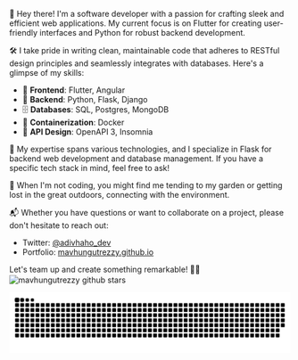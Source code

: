 👋 Hey there! I'm a software developer with a passion for crafting sleek and efficient web applications. My current focus is on Flutter for creating user-friendly interfaces and Python for robust backend development.

🛠️ I take pride in writing clean, maintainable code that adheres to RESTful design principles and seamlessly integrates with databases. Here's a glimpse of my skills:

- 🔨 **Frontend**: Flutter, Angular
- 🔧 **Backend**: Python, Flask, Django
- 🗄️ **Databases**: SQL, Postgres, MongoDB
- 🐳 **Containerization**: Docker
- 📝 **API Design**: OpenAPI 3, Insomnia

💼 My expertise spans various technologies, and I specialize in Flask for backend web development and database management. If you have a specific tech stack in mind, feel free to ask!

🌱 When I'm not coding, you might find me tending to my garden or getting lost in the great outdoors, connecting with the environment.

📬 Whether you have questions or want to collaborate on a project, please don't hesitate to reach out:

- Twitter: [@adivhaho_dev](https://twitter.com/adivhaho_dev)
- Portfolio: [mavhungutrezzy.github.io](https://mavhungutrezzy.github.io/)

Let's team up and create something remarkable! 🚀🌿
<img align="center" src="https://github-readme-stats.vercel.app/api?username=mavhungutrezzy&show_icons=true&include_all_commits=true&theme=algolia" alt="mavhungutrezzy github stars"/>
<br/>

<p align = "center"><img src="https://github.com/mavhungutrezzy/mavhungutrezzy/blob/output/github-contribution-grid-snake-dark.svg#gh-dark-mode-only"/></p>
